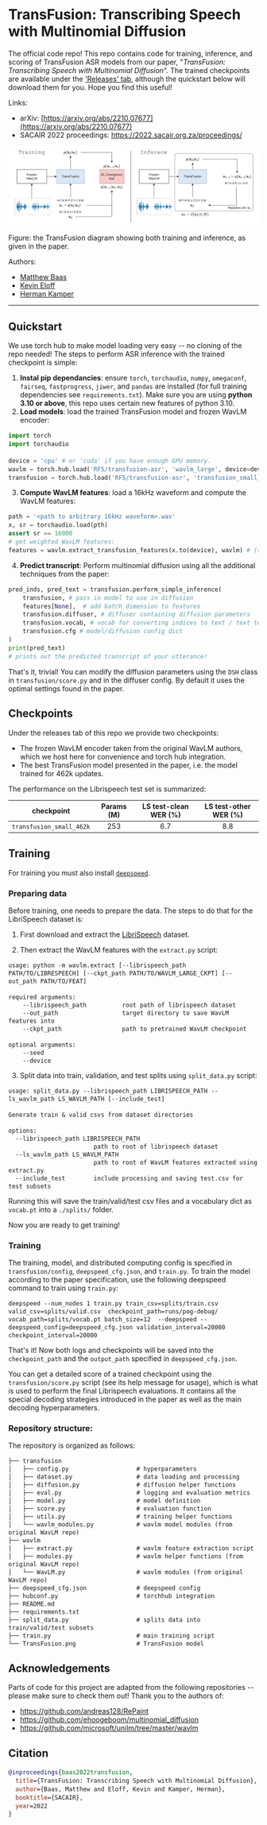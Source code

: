 # TransFusion: Transcribing Speech with Multinomial Diffusion

The official code repo! This repo contains code for training, inference, and scoring of TransFusion ASR models from our paper, "_TransFusion: Transcribing Speech with Multinomial Diffusion_".
The trained checkpoints are available under the ['Releases' tab](https://github.com/RF5/transfusion-asr/releases), although the quickstart below will download them for you. Hope you find this useful!

Links:

- arXiv: [https://arxiv.org/abs/2210.07677](https://arxiv.org/abs/2210.07677)
- SACAIR 2022 proceedings: https://2022.sacair.org.za/proceedings/

![TransFusion architecture](./TransFusion.png)

Figure: the TransFusion diagram showing both training and inference, as given in the paper. 

Authors:

- [Matthew Baas](https://rf5.github.io/)
- [Kevin Eloff](https://kevineloff.github.io/)
- [Herman Kamper](https://www.kamperh.com/)

---

## Quickstart

We use torch hub to make model loading very easy -- no cloning of the repo needed!
The steps to perform ASR inference with the trained checkpoint is simple:

1. **Instal pip dependancies**: ensure `torch`, `torchaudio`, `numpy`, `omegaconf`, `fairseq`, `fastprogress`, `jiwer`, and `pandas` are installed (for full training dependencies see `requirements.txt`). Make sure you are using **python 3.10 or above**, this repo uses certain new features of python 3.10.
2. **Load models**: load the trained TransFusion model and frozen WavLM encoder:
  ```python
  import torch
  import torchaudio

  device = 'cpu' # or 'cuda' if you have enough GPU memory.
  wavlm = torch.hub.load('RF5/transfusion-asr', 'wavlm_large', device=device)
  transfusion = torch.hub.load('RF5/transfusion-asr', 'transfusion_small_462k', device=device)
  ```
3. **Compute WavLM features**: load a 16kHz waveform and compute the WavLM features:

  ```python
  path = '<path to arbitrary 16kHz waveform>.wav'
  x, sr = torchaudio.load(pth)
  assert sr == 16000
  # get weighted WavLM features:
  features = wavlm.extract_transfusion_features(x.to(device), wavlm) # (seq_len, dim)
  ```
4. **Predict transcript**: Perform multinomial diffusion using all the additional techniques from the paper:

  ```python
  pred_inds, pred_text = transfusion.perform_simple_inference(
      transfusion, # pass in model to use in diffusion
      features[None],  # add batch dimension to features
      transfusion.diffuser, # diffuser containing diffusion parameters
      transfusion.vocab, # vocab for converting indices to text / text to indices
      transfusion.cfg # model/diffusion config dict
  )
  print(pred_text)
  # prints out the predicted transcript of your utterance!
  ```

That's it, trivial!
You can modify the diffusion parameters using the `DSH` class in `transfusion/score.py` and in the diffuser config. By default it uses the optimal settings found in the paper. 


## Checkpoints

Under the releases tab of this repo we provide two checkpoints:

- The frozen WavLM encoder taken from the original WavLM authors, which we host here for convenience and torch hub integration.
- The best TransFusion model presented in the paper, i.e. the model trained for 462k updates. 

The performance on the Librispeech test set is summarized:

| checkpoint | Params (M)| LS test-clean WER (%) | LS test-other WER (%) |
| ----------- | :----: | :-----------: | :----: | 
| `transfusion_small_462k`   | 253 | 6.7 | 8.8 | 

## Training

For training you must also install [`deepspeed`](https://www.deepspeed.ai/).

### Preparing data

Before training, one needs to prepare the data. The steps to do that for the LibriSpeech dataset is:

1. First download and extract the [LibriSpeech](http://www.openslr.org/12) dataset. 

2. Then extract the WavLM features with the `extract.py` script:

  ```
  usage: python -m wavlm.extract [--librispeech_path PATH/TO/LIBRESPEECH] [--ckpt_path PATH/TO/WAVLM_LARGE_CKPT] [--out_path PATH/TO/FEAT]

  required arguments:
      --librispeech_path          root path of librispeech dataset
      --out_path                  target directory to save WavLM features into
      --ckpt_path                 path to pretrained WavLM checkpoint

  optional arguments:
      --seed 
      --device                    
  ```

3. Split data into train, validation, and test splits using `split_data.py` script:

  ```
  usage: split_data.py --librispeech_path LIBRISPEECH_PATH --ls_wavlm_path LS_WAVLM_PATH [--include_test]

  Generate train & valid csvs from dataset directories

  options:
    --librispeech_path LIBRISPEECH_PATH
                          path to root of librispeech dataset
    --ls_wavlm_path LS_WAVLM_PATH
                          path to root of WavLM features extracted using extract.py
    --include_test        include processing and saving test.csv for test subsets
  ```
  
  Running this will save the train/valid/test csv files and a vocabulary dict as `vocab.pt` into a `./splits/` folder.

Now you are ready to get training!

### Training

The training, model, and distributed computing config is specified in `transfusion/config`, `deepspeed_cfg.json`, and `train.py`.
To train the model according to the paper specification, use the following deepspeed command to train using `train.py`:

```
deepspeed --num_nodes 1 train.py train_csv=splits/train.csv valid_csv=splits/valid.csv  checkpoint_path=runs/pog-debug/ vocab_path=splits/vocab.pt batch_size=12  --deepspeed --deepspeed_config=deepspeed_cfg.json validation_interval=20000 checkpoint_interval=20000
```

That's it! Now both logs and checkpoints will be saved into the `checkpoint_path` and the `output_path` specified in `deepspeed_cfg.json`.

You can get a detailed score of a trained checkpoint using the `transfusion/score.py` script (see its help message for usage), which is what is used to perform the final Librispeech evaluations. It contains all the special decoding strategies introduced in the paper as well as the main decoding hyperparameters.

### Repository structure:

The repository is organized as follows:


```
├── transfusion
│   ├── config.py                   # hyperparameters
│   ├── dataset.py                  # data loading and processing
│   ├── diffusion.py                # diffusion helper functions
│   ├── eval.py                     # logging and evaluation metrics
│   ├── model.py                    # model definition
│   ├── score.py                    # evaluation function
│   ├── utils.py                    # training helper functions
│   └── wavlm_modules.py            # wavlm model modules (from original WavLM repo)
├── wavlm
│   ├── extract.py                  # wavlm feature extraction script
│   ├── modules.py                  # wavlm helper functions (from original WavLM repo)
│   └── WavLM.py                    # wavlm modules (from original WavLM repo)
├── deepspeed_cfg.json              # deepspeed config
├── hubconf.py                      # torchhub integration
├── README.md
├── requirements.txt
├── split_data.py                   # splits data into train/valid/test subsets
├── train.py                        # main training script
└── TransFusion.png                 # TransFusion model
```


## Acknowledgements

Parts of code for this project are adapted from the following repositories -- please make sure to check them out! Thank you to the authors of:

- https://github.com/andreas128/RePaint
- https://github.com/ehoogeboom/multinomial_diffusion
- https://github.com/microsoft/unilm/tree/master/wavlm

<!-- All experiments were performed on Stellenbosch University's High Performance Computing (HPC) cluster. -->

## Citation


```bibtex
@inproceedings{baas2022transfusion,
  title={TransFusion: Transcribing Speech with Multinomial Diffusion},
  author={Baas, Matthew and Eloff, Kevin and Kamper, Herman},
  booktitle={SACAIR},
  year=2022
}
```
